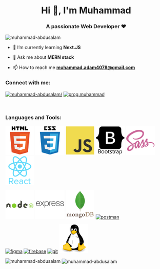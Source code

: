 <h1 align="center">Hi 👋, I'm Muhammad</h1>
<h3 align="center">A passionate Web Developer ❤️</h3>
<img width="400" align="right" src="https://media3.giphy.com/media/v1.Y2lkPTc5MGI3NjExNjc2MWNiMjY1OWIwMTVjZmZjMzJjNjhiMTM3YmI1ZGU0NWUzNzlmYyZlcD12MV9pbnRlcm5hbF9naWZzX2dpZklkJmN0PWc/2IudUHdI075HL02Pkk/giphy.gif" alt="" />

<p align="left"> <img src="https://komarev.com/ghpvc/?username=muhammad-abdusalam&label=Profile%20views&color=0e75b6&style=flat" alt="muhammad-abdusalam" /> </p>

- 🌱 I’m currently learning **Next.JS**

- 💬 Ask me about **MERN stack**

- 📫 How to reach me **muhammad.adam4078@gmail.com**

<h3 align="left">Connect with me:</h3>
<p align="left">
<a href="https://linkedin.com/in/muhammad-abdusalam/" target="blank"><img align="center" src="https://raw.githubusercontent.com/rahuldkjain/github-profile-readme-generator/master/src/images/icons/Social/linked-in-alt.svg" alt="muhammad-abdusalam/" height="30" width="40" /></a>
<a href="https://fb.com/prog.muhammad" target="blank"><img align="center" src="https://raw.githubusercontent.com/rahuldkjain/github-profile-readme-generator/master/src/images/icons/Social/facebook.svg" alt="prog.muhammad" height="30" width="40" /></a>
</p>

<br />
<h3 align="left">Languages and Tools:</h3>

<p align="left">
<a href="https://www.w3.org/html/" target="_blank" rel="noreferrer"> <img src="https://raw.githubusercontent.com/devicons/devicon/master/icons/html5/html5-original-wordmark.svg" alt="html5" width="90" height="90"/></a>
<a href="https://www.w3schools.com/css/" target="_blank" rel="noreferrer"><img src="https://raw.githubusercontent.com/devicons/devicon/master/icons/css3/css3-original-wordmark.svg" alt="css3" width="90" height="90"/></a>
<a href="https://developer.mozilla.org/en-US/docs/Web/JavaScript" target="_blank" rel="noreferrer"><img src="https://raw.githubusercontent.com/devicons/devicon/master/icons/javascript/javascript-original.svg" alt="javascript" width="90" height="90"/></a>
<a href="https://getbootstrap.com" target="_blank" rel="noreferrer"><img src="https://raw.githubusercontent.com/devicons/devicon/master/icons/bootstrap/bootstrap-plain-wordmark.svg" alt="bootstrap" width="90" height="90"/></a>
<a href="https://sass-lang.com" target="_blank" rel="noreferrer"><img src="https://raw.githubusercontent.com/devicons/devicon/master/icons/sass/sass-original.svg" alt="sass" width="90" height="90"/></a>
<a href="https://reactjs.org/" target="_blank" rel="noreferrer"><img src="https://raw.githubusercontent.com/devicons/devicon/master/icons/react/react-original-wordmark.svg" alt="react" width="90" height="90"/></a>

<a href="https://nodejs.org" target="_blank" rel="noreferrer"><img src="https://raw.githubusercontent.com/devicons/devicon/master/icons/nodejs/nodejs-original-wordmark.svg" alt="nodejs" width="90" height="90"/></a>
<a href="https://expressjs.com" target="_blank" rel="noreferrer"><img  src="https://raw.githubusercontent.com/devicons/devicon/master/icons/express/express-original-wordmark.svg" alt="express" width="90" height="90"/></a>
<a href="https://www.mongodb.com/" target="_blank" rel="noreferrer"><img src="https://raw.githubusercontent.com/devicons/devicon/master/icons/mongodb/mongodb-original-wordmark.svg" alt="mongodb" width="90" height="90"/></a>
<a href="https://postman.com" target="_blank" rel="noreferrer"> <img src="https://www.vectorlogo.zone/logos/getpostman/getpostman-icon.svg" alt="postman" width="90" height="90"/></a>
  
<a href="https://www.figma.com/" target="_blank" rel="noreferrer"><img src="https://www.vectorlogo.zone/logos/figma/figma-icon.svg" alt="figma" width="90" height="90"/></a>
<a href="https://firebase.google.com/" target="_blank" rel="noreferrer"><img src="https://www.vectorlogo.zone/logos/firebase/firebase-icon.svg" alt="firebase" width="90" height="90"/></a>
<a href="https://git-scm.com/" target="_blank" rel="noreferrer"> <img src="https://www.vectorlogo.zone/logos/git-scm/git-scm-icon.svg" alt="git" width="90" height="90"/></a>
<a href="https://www.linux.org/" target="_blank" rel="noreferrer"><img src="https://raw.githubusercontent.com/devicons/devicon/master/icons/linux/linux-original.svg" alt="linux" width="90" height="90"/></a>
  

  

  

  

</p>

<p><img align="left" src="https://github-readme-stats.vercel.app/api/top-langs?username=muhammad-abdusalam&show_icons=true&locale=en&layout=compact" alt="muhammad-abdusalam" /></p>

<p>&nbsp;<img align="center" src="https://github-readme-stats.vercel.app/api?username=muhammad-abdusalam&show_icons=true&locale=en" alt="muhammad-abdusalam" /></p>
